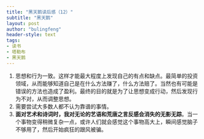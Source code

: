 ```yaml
---
title: "黑天鹅读后感（12）"
subtitle: "黑天鹅"
layout: post
author: "bulingfeng"
header-style: text
tags:
- 读书
- 塔勒布
- 黑天鹅
---
```


1. 思想和行为一致。这样才能最大程度上发现自己的有点和缺点。最简单的投资领域，从而能够知道自己是在什么方法赚了，什么方法赔了。当然也有可能是错误的方法也造成了盈利。最终的目的就是为了让思想变成行动，然后发现行为不对，从而调整思想。
2. 需要尝试大多数人都不认为靠谱的事情。
3. **面对艺术和诗词时，我对无论的艺语和荒唐之言反感会消失的无影无踪**。当一个事物变得稍微复杂一点，或许人们就会感觉这个事物高大上，瞬间感觉脑子不够用了，然后开始疯狂的跟风被骗。